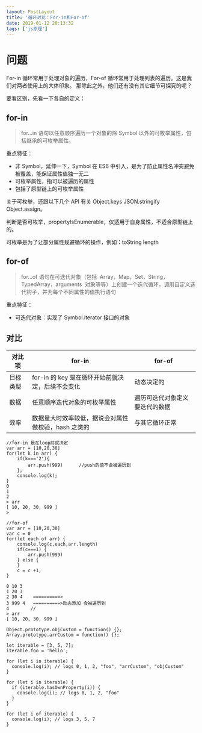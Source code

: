 ```yaml
---
layout: PostLayout
title: '循环对比：For-in和For-of'
date: 2019-01-12 20:13:32
tags: ['js原理']
---
```


# 问题

For-in 循环常用于处理对象的遍历，For-of 循环常用于处理列表的遍历。这是我们对两者使用上的大体印象。
那除此之外，他们还有没有其它细节可探究的呢？

要看区别，先看一下各自的定义：

## for-in

> for...in 语句以任意顺序遍历一个对象的除 Symbol 以外的可枚举属性，包括继承的可枚举属性。

重点特征：

- 非 Symbol，延伸一下，Symbol 在 ES6 中引入，是为了防止属性名冲突避免被覆盖，能保证属性值独一无二
- 可枚举属性，指可以被遍历的属性
- 包括了原型链上的可枚举属性

关于可枚举，还跟以下几个 API 有关 Object.keys JSON.stringify Object.assign。

判断是否可枚举，propertyIsEnumerable，仅适用于自身属性，不适合原型链上的。

可枚举是为了让部分属性规避循环的操作，例如：toString length

## for-of

> for...of 语句在可迭代对象（包括  Array，Map，Set，String，TypedArray，arguments  对象等等）上创建一个迭代循环，调用自定义迭代钩子，并为每个不同属性的值执行语句

重点特征：

- 可迭代对象：实现了 Symbol.iterator 接口的对象

## 对比

| 对比项   | for-in                                              | for-of                         |
| -------- | --------------------------------------------------- | ------------------------------ |
| 目标类型 | for-in 的 key 是在循环开始前就决定，后续不会变化    | 动态决定的                     |
| 数据     | 任意顺序迭代对象的可枚举属性                        | 遍历可迭代对象定义要迭代的数据 |
| 效率     | 数据量大时效率较低，据说会对属性做校验，hash 之类的 | 与其它循环正常                 |

```
//for-in 是在loop前就决定
var arr = [10,20,30]
for(let k in arr) {
    if(k==='2'){
        arr.push(999)      //push的值不会被遍历到
    };
    console.log(k);
}
0
1
2
> arr
[ 10, 20, 30, 999 ]
>
```

```
//for-of
var arr = [10,20,30]
var c = 0
for(let each of arr) {
    console.log(c,each,arr.length)
    if(c===1) {
        arr.push(999)
    } else {
    }
    c = c +1;
}

0 10 3
1 20 3
2 30 4    ==========>
3 999 4   ==========>动态添加 会被遍历到
4        //
> arr
[ 10, 20, 30, 999 ]
```

```
Object.prototype.objCustom = function() {};
Array.prototype.arrCustom = function() {};

let iterable = [3, 5, 7];
iterable.foo = 'hello';

for (let i in iterable) {
  console.log(i); // logs 0, 1, 2, "foo", "arrCustom", "objCustom"
}

for (let i in iterable) {
  if (iterable.hasOwnProperty(i)) {
    console.log(i); // logs 0, 1, 2, "foo"
  }
}

for (let i of iterable) {
  console.log(i); // logs 3, 5, 7
}
```
